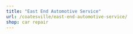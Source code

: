 ```yaml
---
title: "East End Automotive Service"
url: /coatesville/east-end-automotive-service/
shop: car repair
---
```

